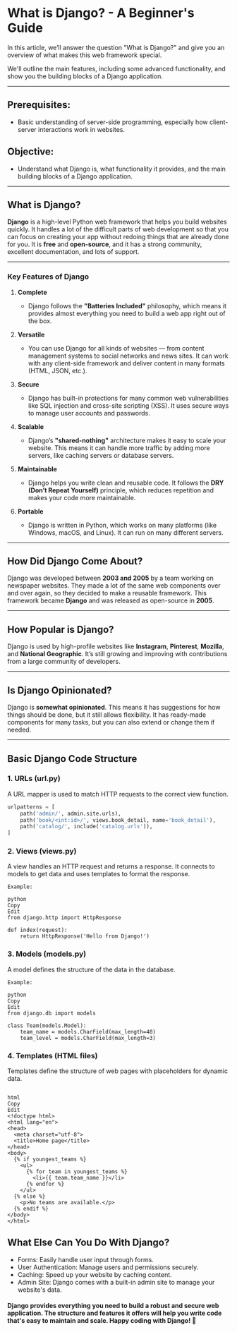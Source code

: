 # What is Django? - A Beginner's Guide

In this article, we’ll answer the question "What is Django?" and give you an overview of what makes this web framework special.

We'll outline the main features, including some advanced functionality, and show you the building blocks of a Django application.

---

## Prerequisites:
- Basic understanding of server-side programming, especially how client-server interactions work in websites.

## Objective:
- Understand what Django is, what functionality it provides, and the main building blocks of a Django application.

---

## What is Django?

**Django** is a high-level Python web framework that helps you build websites quickly. It handles a lot of the difficult parts of web development so that you can focus on creating your app without redoing things that are already done for you. It is **free** and **open-source**, and it has a strong community, excellent documentation, and lots of support.

---

### Key Features of Django

1. **Complete**
   - Django follows the **"Batteries Included"** philosophy, which means it provides almost everything you need to build a web app right out of the box.
   
2. **Versatile**
   - You can use Django for all kinds of websites — from content management systems to social networks and news sites. It can work with any client-side framework and deliver content in many formats (HTML, JSON, etc.).
   
3. **Secure**
   - Django has built-in protections for many common web vulnerabilities like SQL injection and cross-site scripting (XSS). It uses secure ways to manage user accounts and passwords.
   
4. **Scalable**
   - Django’s **"shared-nothing"** architecture makes it easy to scale your website. This means it can handle more traffic by adding more servers, like caching servers or database servers.
   
5. **Maintainable**
   - Django helps you write clean and reusable code. It follows the **DRY (Don’t Repeat Yourself)** principle, which reduces repetition and makes your code more maintainable.
   
6. **Portable**
   - Django is written in Python, which works on many platforms (like Windows, macOS, and Linux). It can run on many different servers.

---

## How Did Django Come About?

Django was developed between **2003 and 2005** by a team working on newspaper websites. They made a lot of the same web components over and over again, so they decided to make a reusable framework. This framework became **Django** and was released as open-source in **2005**.

---

## How Popular is Django?

Django is used by high-profile websites like **Instagram**, **Pinterest**, **Mozilla**, and **National Geographic**. It’s still growing and improving with contributions from a large community of developers.

---

## Is Django Opinionated?

Django is **somewhat opinionated**. This means it has suggestions for how things should be done, but it still allows flexibility. It has ready-made components for many tasks, but you can also extend or change them if needed.

---

## Basic Django Code Structure

### 1. URLs (url.py)
A URL mapper is used to match HTTP requests to the correct view function.
```python
urlpatterns = [
    path('admin/', admin.site.urls),
    path('book/<int:id>/', views.book_detail, name='book_detail'),
    path('catalog/', include('catalog.urls')),
]
```

### 2. Views (views.py)
A view handles an HTTP request and returns a response. It connects to models to get data and uses templates to format the response.
```
Example:

python
Copy
Edit
from django.http import HttpResponse

def index(request):
    return HttpResponse('Hello from Django!')
```
### 3. Models (models.py)
A model defines the structure of the data in the database.
```
Example:

python
Copy
Edit
from django.db import models

class Team(models.Model):
    team_name = models.CharField(max_length=40)
    team_level = models.CharField(max_length=3)
```
### 4. Templates (HTML files)
Templates define the structure of web pages with placeholders for dynamic data.

```Example:

html
Copy
Edit
<!doctype html>
<html lang="en">
<head>
  <meta charset="utf-8">
  <title>Home page</title>
</head>
<body>
  {% if youngest_teams %}
    <ul>
      {% for team in youngest_teams %}
        <li>{{ team.team_name }}</li>
      {% endfor %}
    </ul>
  {% else %}
    <p>No teams are available.</p>
  {% endif %}
</body>
</html>
```
## What Else Can You Do With Django?
- Forms: Easily handle user input through forms.
- User Authentication: Manage users and permissions securely.
- Caching: Speed up your website by caching content.
- Admin Site: Django comes with a built-in admin site to manage your website's data.

#### Django provides everything you need to build a robust and secure web application. The structure and features it offers will help you write code that's easy to maintain and scale. Happy coding with Django! 🎉
